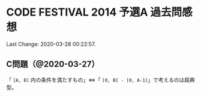 # CODE FESTIVAL 2014 予選A 過去問感想

Last Change: 2020-03-28 00:22:57.

## C問題（@2020-03-27）

「 `[A, B]` 内の条件を満たすもの」⇔「 `[0, B] - [0, A-1]`」で考えるのは超典型。

